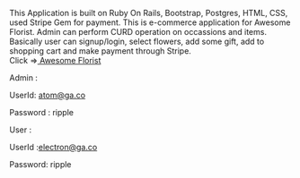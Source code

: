 
This Application is built on Ruby On Rails, Bootstrap, Postgres, HTML, CSS, used Stripe Gem for payment.
This is e-commerce application for Awesome Florist. Admin can perform CURD operation on occassions and items. 
Basically user can signup/login, select flowers, add some gift, add to shopping cart and make payment through Stripe.<br>
Click =><a href="https://mysterious-thicket-37390.herokuapp.com/"> Awesome Florist </a></br>



Admin :

UserId: atom@ga.co

Password :   ripple

User :

UserId :electron@ga.co

Password: ripple
